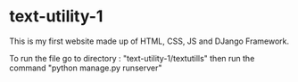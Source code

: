 # text-utility-1
This is my first website made up of HTML, CSS, JS and DJango Framework.

To run the file go to directory : "text-utility-1/textutills" then run the command "python manage.py runserver"
